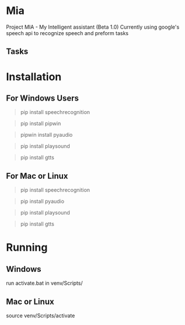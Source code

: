 # Mia

Project MIA - My Intelligent assistant (Beta 1.0) Currently using google's speech api to recognize speech and preform tasks

## Tasks

# Installation
## For Windows Users
> pip install speechrecognition

> pip install pipwin

> pipwin install pyaudio

> pip install playsound

> pip install gtts

## For Mac or Linux
> pip install speechrecognition

> pip install pyaudio

> pip install playsound

> pip install gtts

# Running
## Windows
run activate.bat in venv/Scripts/
## Mac or Linux
source venv/Scripts/activate
